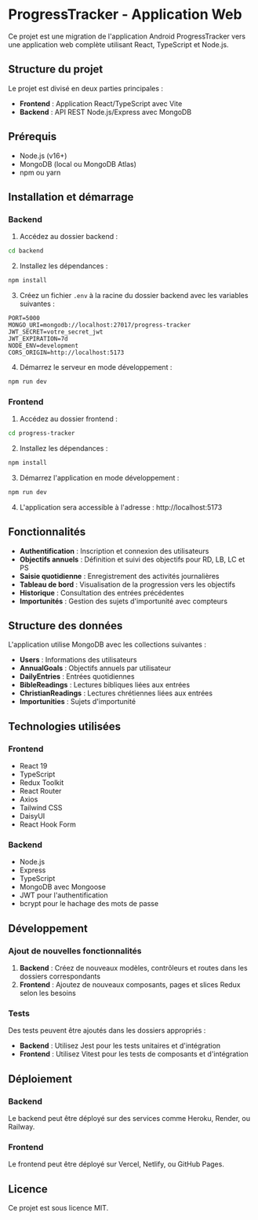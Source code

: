 # ProgressTracker - Application Web

Ce projet est une migration de l'application Android ProgressTracker vers une application web complète utilisant React, TypeScript et Node.js.

## Structure du projet

Le projet est divisé en deux parties principales :

- **Frontend** : Application React/TypeScript avec Vite
- **Backend** : API REST Node.js/Express avec MongoDB

## Prérequis

- Node.js (v16+)
- MongoDB (local ou MongoDB Atlas)
- npm ou yarn

## Installation et démarrage

### Backend

1. Accédez au dossier backend :
```bash
cd backend
```

2. Installez les dépendances :
```bash
npm install
```

3. Créez un fichier `.env` à la racine du dossier backend avec les variables suivantes :
```
PORT=5000
MONGO_URI=mongodb://localhost:27017/progress-tracker
JWT_SECRET=votre_secret_jwt
JWT_EXPIRATION=7d
NODE_ENV=development
CORS_ORIGIN=http://localhost:5173
```

4. Démarrez le serveur en mode développement :
```bash
npm run dev
```

### Frontend

1. Accédez au dossier frontend :
```bash
cd progress-tracker
```

2. Installez les dépendances :
```bash
npm install
```

3. Démarrez l'application en mode développement :
```bash
npm run dev
```

4. L'application sera accessible à l'adresse : http://localhost:5173

## Fonctionnalités

- **Authentification** : Inscription et connexion des utilisateurs
- **Objectifs annuels** : Définition et suivi des objectifs pour RD, LB, LC et PS
- **Saisie quotidienne** : Enregistrement des activités journalières
- **Tableau de bord** : Visualisation de la progression vers les objectifs
- **Historique** : Consultation des entrées précédentes
- **Importunités** : Gestion des sujets d'importunité avec compteurs

## Structure des données

L'application utilise MongoDB avec les collections suivantes :

- **Users** : Informations des utilisateurs
- **AnnualGoals** : Objectifs annuels par utilisateur
- **DailyEntries** : Entrées quotidiennes
- **BibleReadings** : Lectures bibliques liées aux entrées
- **ChristianReadings** : Lectures chrétiennes liées aux entrées
- **Importunities** : Sujets d'importunité

## Technologies utilisées

### Frontend
- React 19
- TypeScript
- Redux Toolkit
- React Router
- Axios
- Tailwind CSS
- DaisyUI
- React Hook Form

### Backend
- Node.js
- Express
- TypeScript
- MongoDB avec Mongoose
- JWT pour l'authentification
- bcrypt pour le hachage des mots de passe

## Développement

### Ajout de nouvelles fonctionnalités

1. **Backend** : Créez de nouveaux modèles, contrôleurs et routes dans les dossiers correspondants
2. **Frontend** : Ajoutez de nouveaux composants, pages et slices Redux selon les besoins

### Tests

Des tests peuvent être ajoutés dans les dossiers appropriés :

- **Backend** : Utilisez Jest pour les tests unitaires et d'intégration
- **Frontend** : Utilisez Vitest pour les tests de composants et d'intégration

## Déploiement

### Backend
Le backend peut être déployé sur des services comme Heroku, Render, ou Railway.

### Frontend
Le frontend peut être déployé sur Vercel, Netlify, ou GitHub Pages.

## Licence

Ce projet est sous licence MIT.
